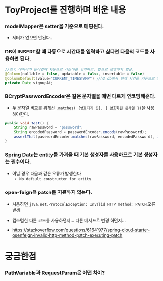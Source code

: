 # ToyProject를 진행하며 배운 내용



### modelMapper은 setter을 기준으로 매핑된다.

- 세터가 없으면 안된다..



### DB에 INSERT할 때 자동으로 시간대를 입력하고 싶다면 다음의 코드를 사용하면 된다.

```java
//초기 데이터가 들어갈때 자동으로 시간대를 입력하고, 앞으로 변경하지 않음.
@Column(nullable = false, updatable = false, insertable = false)
@ColumnDefault(value="CURRENT_TIMESTAMP") //h2 db에서 현재 시간을 자동으로 넣어주는 함수
private Date signupAt;
```





### BCryptPasswordEncoder은 같은 문자열을 매번 다르게 인코딩해준다.

- 두 문자열 비교를 위해선 `.matches( {암호되기 전}, { 암호화된 문자열 })`을 사용해야한다.

```java
public void test() {
    String rawPassword = "password";
    String encodedPassword = passwordEncoder.encode(rawPassword);
    assertThat(passwordEncoder.matches(rawPassword, encodedPassword), is(true));
}
```





### Spring Data는 entity를 가져올 때 기본 생성자를 사용하므로 기본 생성자는 필수이다.

- 아닐 경우 다음과 같은 오류가 발생한다
  - `No default constructor for entity`





### open-feign은 patch를 지원하지 않는다.

- 사용하면 `java.net.ProtocolException: Invalid HTTP method: PATCH` 오류 발생

- 컴스텀한 다른 코드를 사용하던지... 다른 메서드로 변경 하던지...
- https://stackoverflow.com/questions/61641977/spring-cloud-starter-openfeign-invalid-http-method-patch-executing-patch





















# 궁금한점

### PathVariable과 RequestParam은 어떤 차이?
